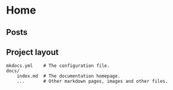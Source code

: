 # Home

## Posts

## Project layout

    mkdocs.yml    # The configuration file.
    docs/
        index.md  # The documentation homepage.
        ...       # Other markdown pages, images and other files.
